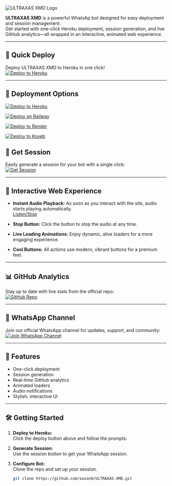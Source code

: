 ![ULTRAXAS XMD Logo](https://res.cloudinary.com/dptzpfgtm/image/upload/v1753723388/whatsapp_uploads/wqyliw4kzvrulh0bmg10.jpg)

**ULTRAXAS XMD** is a powerful WhatsAp bot designed for easy deployment and session management.  
Get started with one-click Heroku deployment, session generation, and live GitHub analytics—all wrapped in an interactive, animated web experience.

---

## 🚀 Quick Deploy

Deploy ULTRAXAS XMD to Heroku in one click!  
[![Deploy to Heroku](https://img.shields.io/badge/Deploy%20to-Heroku-purple?logo=heroku&style=for-the-badge)](https://ultraxas-xmd-verification.onrender.com)

---
## 🚀 Deployment Options

[![Deploy to Heroku](https://www.herokucdn.com/deploy/button.svg)](https://heroku.com/deploy?template=https://github.com/xason0/ULTRAXAS-XMD)

[![Deploy on Railway](https://railway.app/button.svg)](https://railway.app/new?template=https://github.com/xason0/ULTRAXAS-XMD)

[![Deploy to Render](https://render.com/images/deploy-to-render-button.svg)](https://render.com/deploy?repo=https://github.com/xason0/ULTRAXAS-XMD)

[![Deploy to Koyeb](https://www.koyeb.com/static/images/deploy/button.svg)](https://app.koyeb.com/deploy?type=git&repository=https://github.com/xason0/ULTRAXAS-XMD)


## 🔑 Get Session

Easily generate a session for your bot with a single click:  
[![Get Session](https://img.shields.io/badge/Get-Session-brightgreen?style=for-the-badge)](https://ultra-scanner.onrender.com)

---

## 🎵 Interactive Web Experience

- **Instant Audio Playback:** As soon as you interact with the site, audio starts playing automatically.  
    [Listen/Stop](https://res.cloudinary.com/dptzpfgtm/video/upload/v1753887187/whatsapp_uploads/umv8wnwerbwyd5jkaaw2.mp3)

- **Stop Button:** Click the button to stop the audio at any time.

- **Live Loading Animations:** Enjoy dynamic, alive loaders for a more engaging experience.

- **Cool Buttons:** All actions use modern, vibrant buttons for a premium feel.

---

## 📊 GitHub Analytics

Stay up to date with live stats from the official repo:  
[![GitHub Repo](https://img.shields.io/badge/View%20on-GitHub-black?logo=github&style=for-the-badge)](https://github.com/xason0/ULTRAXAS-XMD)

---

## 💬 WhatsApp Channel

Join our official WhatsApp channel for updates, support, and community:  
[![Join WhatsApp Channel](https://img.shields.io/badge/WhatsApp-Channel-25D366?logo=whatsapp&style=for-the-badge)](https://whatsapp.com/channel/0029Vb6Ob7iKQuJSeAx8s92j)

---

## 🌟 Features

- One-click deployment
- Session generation
- Real-time GitHub analytics
- Animated loaders
- Audio notifications
- Stylish, interactive UI

---

## 🛠️ Getting Started

1. **Deploy to Heroku:**  
   Click the deploy button above and follow the prompts.

2. **Generate Session:**  
   Use the session button to get your WhatsApp session.

3. **Configure Bot:**  
   Clone the repo and set up your session.

   ```bash
   git clone https://github.com/xason0/ULTRAXAS-XMD.git
